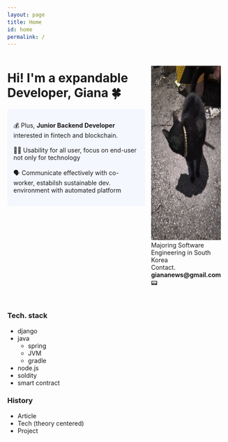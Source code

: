 ```yaml
---
layout: page
title: Home
id: home
permalink: /
---
```

<div id="main-sector">
<div  width="800em" height="500em">
<h1>Hi! I'm a expandable Developer, Giana 🍀</h1>

<p style="padding: 2em 1em; background: #f5f7ff; border-radius: 4px;">
  💰 Plus, <span style="font-weight: bold">Junior Backend Developer</span> interested in fintech and blockchain.
  <br><br>
  👩‍🦯 Usability for all user, focus on end-user not only for technology
  <br><br>
  🗣 Communicate effectively with co-worker, estabilsh sustainable dev. environment with automated platform 
</p>
</div>

<div style="padding: 2em 1em;">
<img src="../assets/image.jpg" height="400em" weight="200em">
<br><span>Majoring Software Engineering in South Korea</span><br>
<span>Contact. <strong>giananews@gmail.com</strong>📟</span>
</div>
</div>

### Tech. stack
- django
- java
  - spring
  - JVM
  - gradle
- node.js
- soldity
- smart contract

### History
- Article
- Tech (theory centered)
- Project

<style>
  .wrapper {
    max-width: 46em;
  }
  #main-sector{
    display:flex;
    justify-contect: space between;
  }
</style>
